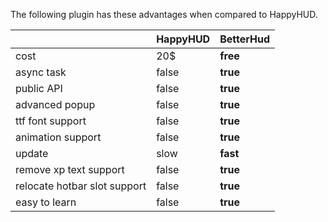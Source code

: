 The following plugin has these advantages when compared to HappyHUD.

|  | HappyHUD | **BetterHud**  
|----------|----------|----------|
| cost | 20$ | **free** |
| async task | false | **true** |
| public API | false | **true** |
| advanced popup | false | **true** |
| ttf font support | false | **true** |
| animation support | false | **true** |
| update | slow | **fast** |
| remove xp text support | false | **true** |
| relocate hotbar slot support | false | **true** |
| easy to learn | false | **true** |